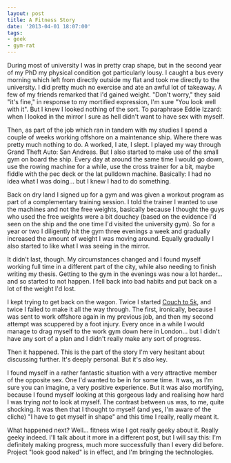 ```yaml
---
layout: post
title: A Fitness Story
date: '2013-04-01 18:07:00'
tags:
- geek
- gym-rat
---
```


During most of university I was in pretty crap shape, but in the second year of my PhD my physical condition got particularly lousy. I caught a bus every morning which left from directly outside my flat and took me directly to the university. I did pretty much no exercise and ate an awful lot of takeaway. A few of my friends remarked that I'd gained weight. "Don't worry," they said "it's fine," in response to my mortified expression, I'm sure "You look well with it". But I knew I looked nothing of the sort.  To paraphrase Eddie Izzard: when I looked in the mirror I sure as hell didn't want to have sex with myself.

<!-- More -->

Then, as part of the job which ran in tandem with my studies I spend a couple of weeks working offshore on a maintenance ship. Where there was pretty much nothing to do. A worked, I ate, I slept. I played my way through Grand Theft Auto: San Andreas. But I also started to make use of the small gym on board the ship. Every day at around the same time I would go down, use the rowing machine for a while, use the cross trainer for a bit, maybe fiddle with the pec deck or the lat pulldown machine. Basically: I had no idea what I was doing… but I knew I had to do something.

Back on dry land I signed up for a gym and was given a workout program as part of a complementary training session. I told the trainer I wanted to use the machines and not the free weights, basically because I thought the guys who used the free weights were a bit douchey (based on the evidence I'd seen on the ship and the one time I'd visited the university gym). So for a year or two I diligently hit the gym three evenings a week and gradually increased the amount of weight I was moving around. Equally gradually I also started to like what I was seeing in the mirror.

It didn't last, though. My circumstances changed and I found myself working full time in a different part of the city, while also needing to finish writing my thesis. Getting to the gym in the evenings was now a lot harder… and so started to not happen. I fell back into bad habits and put back on a lot of the weight I'd lost.

I kept trying to get back on the wagon. Twice I started [Couch to 5k], and twice I failed to make it all the way through. The first, ironically, because I was sent to work offshore again in my previous job, and then my second attempt was scuppered by a foot injury. Every once in a while I would manage to drag myself to the work gym down here in London… but I didn't have any sort of a plan and I didn't really make any sort of progress.

[Couch to 5k]: http://www.nhs.uk/Livewell/c25k/Pages/couch-to-5k-plan.aspx

Then it happened. This is the part of the story I'm very hesitant about discussing further. It's deeply personal. But it's also key.

I found myself in a rather fantastic situation with a very attractive member of the opposite sex. One I'd wanted to be in for some time. It was, as I'm sure you can imagine, a very positive experience. But it was also mortifying, because I found myself looking at this gorgeous lady and realising how hard I was trying *not* to look at myself. The contrast between us was, to me, quite shocking. It was then that I thought to myself (and yes, I'm aware of the cliche) "I have to get myself in shape" and this time I really, really meant it.

What happened next? Well… fitness wise I got really geeky about it. Really geeky indeed. I'll talk about it more in a different post, but I will say this: I'm definitely making progress, much more successfully than I every did before. Project "look good naked" is in effect, and I'm bringing the technologies.
